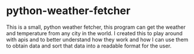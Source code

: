 # python-weather-fetcher
This is a small, python weather fetcher, this program can get the weather and temperature from any city in the world. I created this to play around with apis and to better understand how they work and how I can use them to obtain data and sort that data into a readable format for the user.
